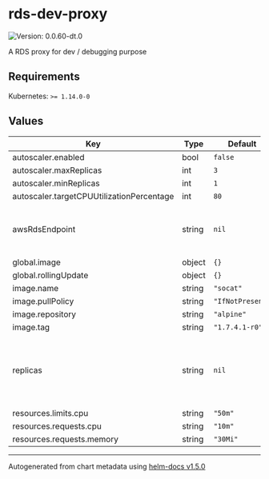 # rds-dev-proxy

![Version: 0.0.60-dt.0](https://img.shields.io/badge/Version-0.0.60--dt.0-informational?style=flat-square)

A RDS proxy for dev / debugging purpose

## Requirements

Kubernetes: `>= 1.14.0-0`

## Values

| Key | Type | Default | Description |
|-----|------|---------|-------------|
| autoscaler.enabled | bool | `false` |  |
| autoscaler.maxReplicas | int | `3` |  |
| autoscaler.minReplicas | int | `1` |  |
| autoscaler.targetCPUUtilizationPercentage | int | `80` |  |
| awsRdsEndpoint | string | `nil` | AWS RDS DB Access Endpoint. e.g. xxxx.xxxx.ap-southeast-2.rds.amazonaws.com |
| global.image | object | `{}` |  |
| global.rollingUpdate | object | `{}` |  |
| image.name | string | `"socat"` |  |
| image.pullPolicy | string | `"IfNotPresent"` |  |
| image.repository | string | `"alpine"` |  |
| image.tag | string | `"1.7.4.1-r0"` |  |
| replicas | string | `nil` | no. of replicas required for the deployment. If not set, k8s will assume `1` but allows HPA (autoscaler) alters it. @default 1 |
| resources.limits.cpu | string | `"50m"` |  |
| resources.requests.cpu | string | `"10m"` |  |
| resources.requests.memory | string | `"30Mi"` |  |

----------------------------------------------
Autogenerated from chart metadata using [helm-docs v1.5.0](https://github.com/norwoodj/helm-docs/releases/v1.5.0)
